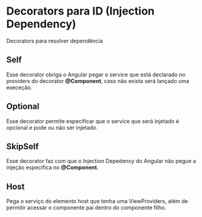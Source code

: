 # Decorators para ID (Injection Dependency)

Decorators para resolver dependência

## Self

Esse decorator obriga o Angular pegar o service que está declarado no providers do decorator **@Component**, caso não exista será lançado uma execeção.

## Optional

Esse decorator permite especificar que o service que será injetado é opcional e pode ou não ser injetado.


## SkipSelf

Esse decorator faz com que o Injection Depedency do Angular não pegue a injeção específica no **@Component**.

## Host

Pega o serviço do elemento host que tenha uma ViewProviders, além de permitir acessar o componente pai dentro do componente filho.

